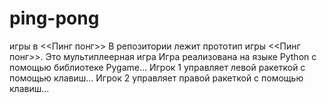 # ping-pong
игры в <<Пинг понг>> В репозитории лежит прототип игры <<Пинг понг>>. Это мультиплеерная игра
Игра реализована на языке Python с помощью библиотеке Pygame...
Игрок 1 управляет левой ракеткой с помощью клавиш... Игрок 2 управляет правой ракеткой с помощью клавиш...

